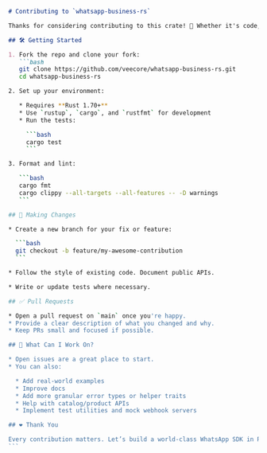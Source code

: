 ````markdown
# Contributing to `whatsapp-business-rs`

Thanks for considering contributing to this crate! 🎉 Whether it's code, documentation, examples, or ideas — you're welcome here.

## 🛠️ Getting Started

1. Fork the repo and clone your fork:
   ```bash
   git clone https://github.com/veecore/whatsapp-business-rs.git
   cd whatsapp-business-rs

2. Set up your environment:

   * Requires **Rust 1.70+**
   * Use `rustup`, `cargo`, and `rustfmt` for development
   * Run the tests:

     ```bash
     cargo test
     ```

3. Format and lint:

   ```bash
   cargo fmt
   cargo clippy --all-targets --all-features -- -D warnings
   ```

## 🚀 Making Changes

* Create a new branch for your fix or feature:

  ```bash
  git checkout -b feature/my-awesome-contribution
  ```

* Follow the style of existing code. Document public APIs.

* Write or update tests where necessary.

## ✅ Pull Requests

* Open a pull request on `main` once you're happy.
* Provide a clear description of what you changed and why.
* Keep PRs small and focused if possible.

## 🙌 What Can I Work On?

* Open issues are a great place to start.
* You can also:

  * Add real-world examples
  * Improve docs
  * Add more granular error types or helper traits
  * Help with catalog/product APIs
  * Implement test utilities and mock webhook servers

## ❤️ Thank You

Every contribution matters. Let’s build a world-class WhatsApp SDK in Rust!
```
